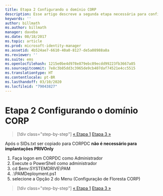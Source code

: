 ```yaml
---
title: Etapa 2 Configurando o domínio CORP
description: Esse artigo descreve a segunda etapa necessária para configurar o domínio CORP, que envolve a execução de um script, após copiar sids.txt para o CORPDC
keywords: ''
author: billmath
ms.author: billmath
manager: daveba
ms.date: 08/18/2017
ms.topic: article
ms.prod: microsoft-identity-manager
ms.assetid: 4b524ae7-6610-40a0-8127-de5a08988a8a
ms.reviewer: ''
ms.suite: ems
ms.openlocfilehash: 1215e0be4d978e879ebc09ecdd99223fb3667a85
ms.sourcegitcommit: 7e8c3b85dd3c3965de9cb407daf74521e4cc5515
ms.translationtype: HT
ms.contentlocale: pt-BR
ms.lasthandoff: 03/10/2020
ms.locfileid: "79043827"
---
```

# <a name="step-2-configuring-the-corp-domain"></a>Etapa 2 Configurando o domínio CORP

> [!div class="step-by-step"]
> [« Etapa 1](sp1-step1-configuring-priv-domain.md)
> [Etapa 3 »](sp1-step3-installing-configuring-sql.md)

Após o SIDs.txt ser copiado para CORPDC **não é necessário para implantações PRIVOnly**

1. Faça logon em CORPDC como Administrador
2. Execute o PowerShell como administrador
3. cd $env:SYSTEMDRIVE\PAM
4. .\PAMDeployment.ps1
5. selecione a Opção 2 do Menu (Configuração de Floresta CORP)

> [!div class="step-by-step"]
> [« Etapa 1](sp1-step1-configuring-priv-domain.md)
> [Etapa 3 »](sp1-step3-installing-configuring-sql.md)
